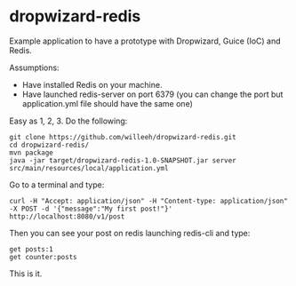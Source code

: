 dropwizard-redis
================

Example application to have a prototype with Dropwizard, Guice (IoC) and Redis.

Assumptions:
- Have installed Redis on your machine.
- Have launched redis-server on port 6379 (you can change the port but application.yml file should have the same one)

Easy as 1, 2, 3. Do the following:

```
git clone https://github.com/willeeh/dropwizard-redis.git
cd dropwizard-redis/
mvn package
java -jar target/dropwizard-redis-1.0-SNAPSHOT.jar server src/main/resources/local/application.yml
```

Go to a terminal and type:
```
curl -H "Accept: application/json" -H "Content-type: application/json" -X POST -d '{"message":"My first post!"}' http://localhost:8080/v1/post
```

Then you can see your post on redis launching redis-cli and type:
```
get posts:1
get counter:posts
```

This is it.
